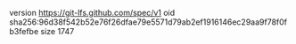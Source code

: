 version https://git-lfs.github.com/spec/v1
oid sha256:96d38f542b52e76f26dfae79e5571d79ab2ef1916146ec29aa9f78f0fb3fefbe
size 1747
